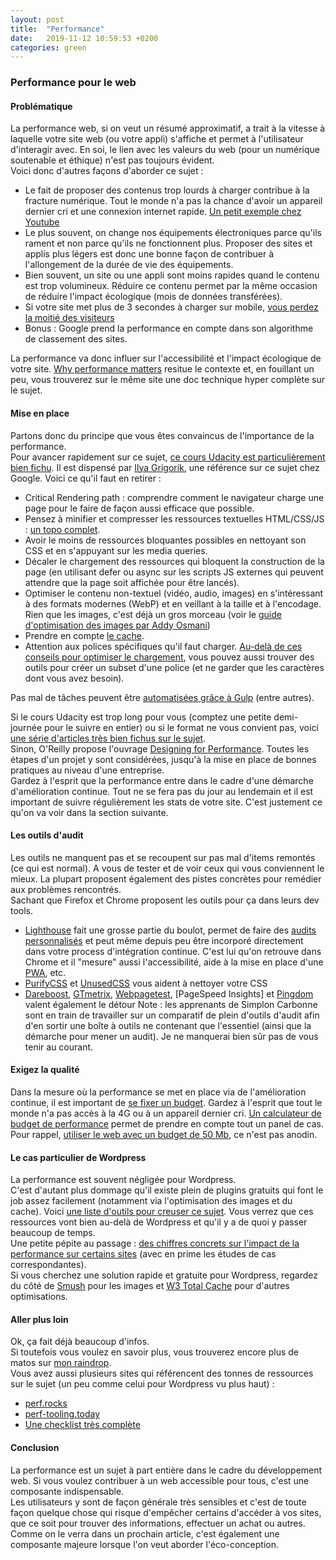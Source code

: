 ```yaml
---
layout: post
title:  "Performance"
date:   2019-11-12 10:59:53 +0200
categories: green
---
```


### Performance pour le web
#### Problématique
La performance web, si on veut un résumé approximatif, a trait à la vitesse à laquelle votre site web (ou votre appli) s'affiche et permet à l'utilisateur d'interagir avec. En soi, le lien avec les valeurs du web (pour un numérique soutenable et éthique) n'est pas toujours évident.   
Voici donc d'autres façons d'aborder ce sujet : 
- Le fait de proposer des contenus trop lourds à charger contribue à la fracture numérique. Tout le monde n'a pas la chance d'avoir un appareil dernier cri et une connexion internet rapide. [Un petit exemple chez Youtube](https://blog.chriszacharias.com/page-weight-matters)
- Le plus souvent, on change nos équipements électroniques parce qu'ils rament et non parce qu'ils ne fonctionnent plus. Proposer des sites et applis plus légers est donc une bonne façon de contribuer à l'allongement de la durée de vie des équipements. 
- Bien souvent, un site ou une appli sont moins rapides quand le contenu est trop volumineux. Réduire ce contenu permet par la même occasion de réduire l'impact écologique (mois de données transférées). 
- Si votre site met plus de 3 secondes à charger sur mobile, [vous perdez la moitié des visiteurs](https://neilpatel.com/blog/loading-time/)
- Bonus : Google prend la performance en compte dans son algorithme de classement des sites. 

La performance va donc influer sur l'accessibilité et l'impact écologique de votre site. [Why performance matters](https://developers.google.com/web/fundamentals/performance/why-performance-matters/) resitue le contexte et, en fouillant un peu, vous trouverez sur le même site une doc technique hyper complète sur le sujet.

#### Mise en place
Partons donc du principe que vous êtes convaincus de l'importance de la performance.  
Pour avancer rapidement sur ce sujet, [ce cours Udacity est particulièrement bien fichu](https://www.udacity.com/course/website-performance-optimization--ud884). Il est dispensé par [Ilya Grigorik](https://developers.google.com/web/resources/contributors/ilyagrigorik), une référence sur ce sujet chez Google. Voici ce qu'il faut en retirer :     
- Critical Rendering path : comprendre comment le navigateur charge une page pour le faire de façon aussi efficace que possible. 
- Pensez à minifier et compresser les ressources textuelles HTML/CSS/JS : [un topo complet](https://developers.google.com/web/fundamentals/performance/optimizing-content-efficiency/optimize-encoding-and-transfer#text-compression-with-gzip).
- Avoir le moins de ressources bloquantes possibles en nettoyant son CSS et en s'appuyant sur les media queries. 
- Décaler le chargement des ressources qui bloquent la construction de la page (en utilisant defer ou async sur les scripts JS externes qui peuvent attendre que la page soit affichée pour être lancés).
- Optimiser le contenu non-textuel (vidéo, audio, images) en s'intéressant à des formats modernes (WebP) et en veillant à la taille et à l'encodage. Rien que les images, c'est déjà un gros morceau (voir le [guide d'optimisation des images par Addy Osmani](https://images.guide/))
- Prendre en compte [le cache](https://jakearchibald.com/2016/caching-best-practices/).
- Attention aux polices spécifiques qu'il faut charger. [Au-delà de ces conseils pour optimiser le chargement](https://css-tricks.com/three-techniques-performant-custom-font-usage/), vous pouvez aussi trouver des outils pour créer un subset d'une police (et ne garder que les caractères dont vous avez besoin).

Pas mal de tâches peuvent être [automatisées grâce à Gulp](https://ldevernay.github.io/green/2019/08/13/eco-gulp.html) (entre autres).

Si le cours Udacity est trop long pour vous (comptez une petite demi-journée pour le suivre en entier) ou si le format ne vous convient pas, voici [une série d'articles très bien fichus sur le sujet](https://buttercms.com/blog/front-end-performance-for-beginners).   
Sinon, O'Reilly propose l'ouvrage [Designing for Performance](http://shop.oreilly.com/product/0636920033578.do). Toutes les étapes d'un projet y sont considérées, jusqu'à la mise en place de bonnes pratiques au niveau d'une entreprise.  
Gardez à l'esprit que la performance entre dans le cadre d'une démarche d'amélioration continue. Tout ne se fera pas du jour au lendemain et il est important de suivre régulièrement les stats de votre site. C'est justement ce qu'on va voir dans la section suivante.  

#### Les outils d'audit
Les outils ne manquent pas et se recoupent sur pas mal d'items remontés (ce qui est normal). A vous de tester et de voir ceux qui vous conviennent le mieux. La plupart proposent également des pistes concrètes pour remédier aux problèmes rencontrés.   
Sachant que Firefox et Chrome proposent les outils pour ça dans leurs dev tools.   
* [Lighthouse](https://web.dev/measure/) fait une grosse partie du boulot, permet de faire des [audits personnalisés](https://www.aymen-loukil.com/en/blog-en/google-lighthouse-custom-audits/) et peut même depuis peu être incorporé directement dans votre process d'intégration continue. C'est lui qu'on retrouve dans Chrome et il "mesure" aussi l'accessibilité, aide à la mise en place d'une [PWA](https://ldevernay.github.io/green/2019/09/16/pwa.html), etc.
* [PurifyCSS](https://purifycss.online/#) et [UnusedCSS](https://www.jitbit.com/unusedcss/) vous aident à nettoyer votre CSS
* [Dareboost](https://www.dareboost.com/en), [GTmetrix](https://gtmetrix.com/), [Webpagetest](https://www.webpagetest.org/), [PageSpeed Insights] et [Pingdom](https://tools.pingdom.com/) valent également le détour
Note : les apprenants de Simplon Carbonne sont en train de travailler sur un comparatif de plein d'outils d'audit afin d'en sortir une boîte à outils ne contenant que l'essentiel (ainsi que la démarche pour mener un audit). Je ne manquerai bien sûr pas de vous tenir au courant.  


#### Exigez la qualité
Dans la mesure où la performance se met en place via de l'amélioration continue, il est important de [se fixer un budget](https://developers.google.com/web/tools/lighthouse/audits/budgets). Gardez à l'esprit que tout le monde n'a pas accès à la 4G ou à un appareil dernier cri. [Un calculateur de budget de performance](https://www.performancebudget.io/) permet de prendre en compte tout un panel de cas.   
Pour rappel, [utiliser le web avec un budget de 50 Mb](https://www.smashingmagazine.com/2019/07/web-on-50mb-budget/), ce n'est pas anodin.  

#### Le cas particulier de Wordpress
La performance est souvent négligée pour Wordpress.  
C'est d'autant plus dommage qu'il existe plein de plugins gratuits qui font le job assez facilement (notamment via l'optimisation des images et du cache). Voici [une liste d'outils pour creuser ce sujet](https://github.com/davidsonfellipe/awesome-wpo/blob/master/README.md). Vous verrez que ces ressources vont bien au-delà de Wordpress et qu'il y a de quoi y passer beaucoup de temps.   
Une petite pépite au passage : [des chiffres concrets sur l'impact de la performance sur certains sites](https://wpostats.com/) (avec en prime les études de cas correspondantes).   
Si vous cherchez une solution rapide et gratuite pour Wordpress, regardez du côté de [Smush](https://wordpress.org/plugins/wp-smushit/) pour les images et [W3 Total Cache](https://wordpress.org/plugins/w3-total-cache/) pour d'autres optimisations. 


#### Aller plus loin
Ok, ça fait déjà beaucoup d'infos.   
Si toutefois vous voulez en savoir plus, vous trouverez encore plus de matos sur [mon raindrop](https://raindrop.io/collection/7265129).    
Vous avez aussi plusieurs sites qui référencent des tonnes de ressources sur le sujet (un peu comme celui pour Wordpress vu plus haut) :
* [perf.rocks](https://perf.rocks/)
* [perf-tooling.today](http://www.perf-tooling.today/)
* [Une checklist très complète](https://www.smashingmagazine.com/2019/01/front-end-performance-checklist-2019-pdf-pages/)

#### Conclusion
La performance est un sujet à part entière dans le cadre du développement web. Si vous voulez contribuer à un web accessible pour tous, c'est une composante indispensable.     
Les utilisateurs y sont de façon générale très sensibles et c'est de toute façon quelque chose qui risque d'empêcher certains d'accéder à vos sites, que ce soit pour trouver des informations, effectuer un achat ou autres. Comme on le verra dans un prochain article, c'est également une composante majeure lorsque l'on veut aborder l'éco-conception.
